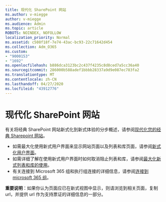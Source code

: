 ```yaml
---
title: 现代化 SharePoint 网站
ms.author: v-miegge
author: v-miegge
ms.audience: Admin
ms.topic: article
ROBOTS: NOINDEX, NOFOLLOW
localization_priority: Normal
ms.assetid: c508f18f-7e74-43ac-bc93-22c71642d454
ms.collection: Adm_O365
ms.custom:
- "9000153"
- "1692"
ms.openlocfilehash: b886dca3123bc2c437f4235c8d8ced7a5cc36a40
ms.sourcegitcommit: 286000b588adef1bbbb28337a9d9e087ec783fa2
ms.translationtype: MT
ms.contentlocale: zh-CN
ms.lasthandoff: 04/27/2020
ms.locfileid: "43912776"
---
```

# <a name="modernize-your-sharepoint-sites"></a>现代化 SharePoint 网站

有关将经典 SharePoint 网站新式化到新式体验的分步概述，请参阅[现代化您的经典 Sharepoint 网站](https://docs.microsoft.com/sharepoint/dev/transform/modernize-classic-sites)。

* 如需最大化使用新式用户界面来显示网站页面以及列表和库页面，请参阅[新式化用户界面](https://docs.microsoft.com/sharepoint/dev/transform/modernize-userinterface)。
* 如需详细了解在使用新式用户界面时如何取消阻止列表和库，请参阅[最大化新式列表和库的使用](https://docs.microsoft.com/sharepoint/dev/transform/modernize-userinterface-lists-and-libraries)。
* 有关连接到 Microsoft 365 组和执行组连接的详细信息，请参阅[连接到 microsoft 365 组](https://docs.microsoft.com/sharepoint/dev/transform/modernize-connect-to-office365-group)。

**重要说明**：如果你认为页面应已在新式视图中显示，则请浏览到相关页面，复制 url，并提供 url 作为支持票证的详细信息的一部分。
